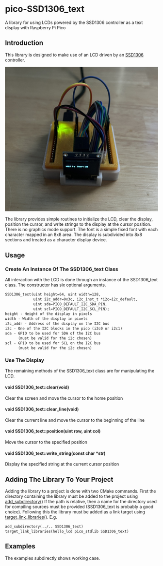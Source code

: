 # pico-SSD1306_text

A library for using LCDs powered by the SSD1306 controller as a text
display with Raspberry Pi Pico 

## Introduction

This library is designed to make use of an LCD driven by an
[SSD1306](https://cdn-shop.adafruit.com/datasheets/SSD1306.pdf) controller.

![Hello world display](images/display.jpg)

The library provides simple routines to initialize the LCD, clear the display,
position the cursor, and write strings to the display at the cursor position.
There is no graphics mode support.  The font is a simple fixed font with each
character mapped in an 8x8 area.  The display is subdivided into 8x8 sections
and treated as a character display device.

## Usage

### Create An Instance Of The SSD1306_text Class

All interaction with the LCD is done through an instance of the SSD1306_text
class.  The constructor has six optional arguments.

    SSD1306_text(uint height=64, uint width=128,
                 uint i2c_addr=0x3c, i2c_inst_t *i2c=i2c_default,
                 uint sda=PICO_DEFAULT_I2C_SDA_PIN,
                 uint scl=PICO_DEFAULT_I2C_SCL_PIN);
    height - Height of the display in pixels
    width - Width of the display in pixels
    i2c_addr - Address of the display on the I2C bus
    i2c - One of the I2C blocks in the pico (i2c0 or i2c1)
    sda - GPIO to be used for SDA of the I2C bus
          (must be valid for the i2c chosen)
    scl - GPIO to be used for SCL on the I2C bus
          (must be valid for the i2c chosen)

### Use The Display

The remaining methods of the SSD1306_text class are for manipulating the LCD.

#### void SSD1306_text::clear(void)

Clear the screen and move the cursor to the home position

#### void SSD1306_text::clear_line(void)

Clear the current line and move the cursor to the beginning of the line

#### void SSD1306_text::position(uint row, uint col)

Move the cursor to the specified position

#### void SSD1306_text::write_string(const char *str)

Display the specified string at the current cursor position

## Adding The Library To Your Project

Adding the library to a project is done with two CMake commands.  First the
directory containing the library must be added to the project using
[add_subdirectory()](https://cmake.org/cmake/help/latest/command/add_subdirectory.html)
If the path is relative, then a name for the directory used for compiling
sources must be provided (SSD1306_text is probably a good choice).  Following
this the library must be added as a link target using
[target_link_libraries()](https://cmake.org/cmake/help/latest/command/target_link_libraries.html).
E.g.

    add_subdirectory(../.. SSD1306_text)
    target_link_libraries(hello_lcd pico_stdlib SSD1306_text)

## Examples

The examples subdirectly shows working case.

